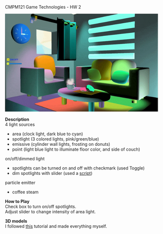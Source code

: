 CMPM121 Game Technologies - HW 2  

![alt text](https://github.com/eggbiskit/neonroom/blob/master/hw2.gif)  

**Description**  
4 light sources

- area (clock light, dark blue to cyan)
- spotlight (3 colored lights, pink/green/blue)
- emissive (cylinder wall lights, frosting on donuts)
- point (light blue light to illuminate floor color, and side of couch)

on/off/dimmed light

- spotlights can be turned on and off with checkmark (used Toggle)
- dim spotlights with slider (used a [script](https://www.youtube.com/watch?v=T2tyoB5iwT8))

particle emitter

- coffee steam

**How to Play**  
Check box to turn on/off spotlights.  
Adjust slider to change intensity of area light.  

**3D models**  
I followed [this](https://www.youtube.com/watch?v=dEGJeVnWZAA) tutorial and made everything myself.
